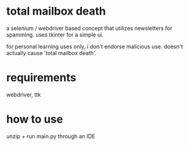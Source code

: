 # total mailbox death

a selenium / webdriver based concept that utilizes newsletters for spamming. uses tkinter for a simple ui. 

for personal learning uses only, i don't endorse malicious use. doesn't actually cause 'total mailbox death'. 

# requirements 

webdriver, ttk 

# how to use

unzip + run main.py through an IDE
